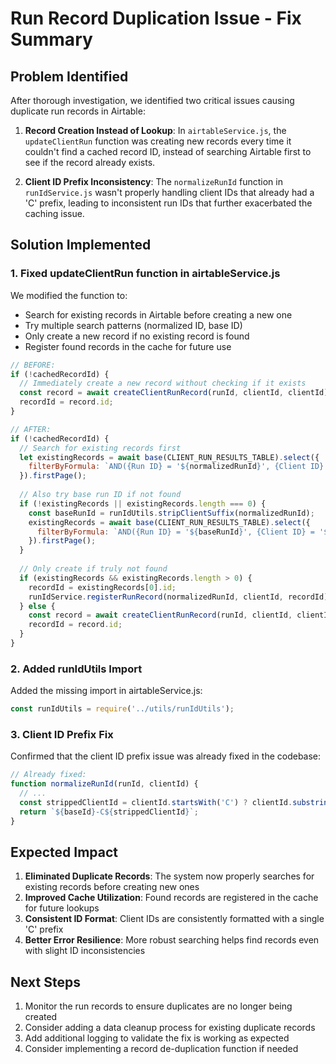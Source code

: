 # Run Record Duplication Issue - Fix Summary

## Problem Identified

After thorough investigation, we identified two critical issues causing duplicate run records in Airtable:

1. **Record Creation Instead of Lookup**: In `airtableService.js`, the `updateClientRun` function was creating new records every time it couldn't find a cached record ID, instead of searching Airtable first to see if the record already exists.

2. **Client ID Prefix Inconsistency**: The `normalizeRunId` function in `runIdService.js` wasn't properly handling client IDs that already had a 'C' prefix, leading to inconsistent run IDs that further exacerbated the caching issue.

## Solution Implemented

### 1. Fixed updateClientRun function in airtableService.js

We modified the function to:
- Search for existing records in Airtable before creating a new one
- Try multiple search patterns (normalized ID, base ID)
- Only create a new record if no existing record is found
- Register found records in the cache for future use

```javascript
// BEFORE:
if (!cachedRecordId) {
  // Immediately create a new record without checking if it exists
  const record = await createClientRunRecord(runId, clientId, clientId);
  recordId = record.id;
}

// AFTER:
if (!cachedRecordId) {
  // Search for existing records first
  let existingRecords = await base(CLIENT_RUN_RESULTS_TABLE).select({
    filterByFormula: `AND({Run ID} = '${normalizedRunId}', {Client ID} = '${clientId}')`
  }).firstPage();
  
  // Also try base run ID if not found
  if (!existingRecords || existingRecords.length === 0) {
    const baseRunId = runIdUtils.stripClientSuffix(normalizedRunId);
    existingRecords = await base(CLIENT_RUN_RESULTS_TABLE).select({
      filterByFormula: `AND({Run ID} = '${baseRunId}', {Client ID} = '${clientId}')`
    }).firstPage();
  }
  
  // Only create if truly not found
  if (existingRecords && existingRecords.length > 0) {
    recordId = existingRecords[0].id;
    runIdService.registerRunRecord(normalizedRunId, clientId, recordId);
  } else {
    const record = await createClientRunRecord(runId, clientId, clientId);
    recordId = record.id;
  }
}
```

### 2. Added runIdUtils Import

Added the missing import in airtableService.js:
```javascript
const runIdUtils = require('../utils/runIdUtils');
```

### 3. Client ID Prefix Fix

Confirmed that the client ID prefix issue was already fixed in the codebase:
```javascript
// Already fixed:
function normalizeRunId(runId, clientId) {
  // ...
  const strippedClientId = clientId.startsWith('C') ? clientId.substring(1) : clientId;
  return `${baseId}-C${strippedClientId}`;
}
```

## Expected Impact

1. **Eliminated Duplicate Records**: The system now properly searches for existing records before creating new ones
2. **Improved Cache Utilization**: Found records are registered in the cache for future lookups
3. **Consistent ID Format**: Client IDs are consistently formatted with a single 'C' prefix
4. **Better Error Resilience**: More robust searching helps find records even with slight ID inconsistencies

## Next Steps

1. Monitor the run records to ensure duplicates are no longer being created
2. Consider adding a data cleanup process for existing duplicate records
3. Add additional logging to validate the fix is working as expected
4. Consider implementing a record de-duplication function if needed